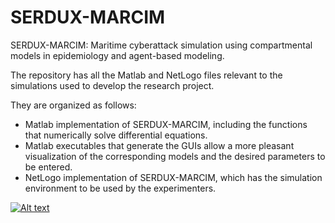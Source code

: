 # SERDUX-MARCIM
SERDUX-MARCIM: Maritime cyberattack simulation using compartmental models in epidemiology and agent-based modeling.

The repository has all the Matlab and NetLogo files relevant to the simulations used to develop the research project.

They are organized as follows:
- Matlab implementation of SERDUX-MARCIM, including the functions that numerically solve differential equations.
- Matlab executables that generate the GUIs allow a more pleasant visualization of the corresponding models and the desired parameters to be entered.
- NetLogo implementation of SERDUX-MARCIM, which has the simulation environment to be used by the experimenters.

[![Alt text](https://img.youtube.com/vi/eGbOmuAtFnU/0.jpg)](https://www.youtube.com/watch?v=eGbOmuAtFnU)
